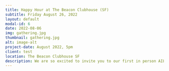 ```yaml
---
title: Happy Hour at The Beacon Clubhouse (SF)
subtitle: Friday August 26, 2022
layout: default
modal-id: 6
date: 2022-08-06
img: gathering.jpg
thumbnail: gathering.jpg
alt: image-alt
project-date: August 2022, 5pm
client: test
location: The Beacon Clubhouse SF
description: We are so excited to invite you to our first in person AILBA (Association of International Lawyers in the Bay Area) Happy Hour after the pandemic started. This event is co-sponsored by <a href="https://www.osborneclarke.com/" target="_blank">Osborne Clarke</a> and <a href="https://www.legal.io/" target="_blank">Legal.io</a>. Our AILBA Happy Hour is a great opportunity to meet international lawyers or lawyers with an interest in the international legal community. Drinks and snacks will be provided. Space is limited and attendance reserved only for the first 40 respondents. Names will be checked to enter the venue. Please <strong><a href="https://docs.google.com/forms/d/1SPHScD_y0MiFxfd71xHuDSBBYB1T-1fXXj4_eQhIpy4/viewform?edit_requested=true" target="_blank">RSVP here</a></strong>
---
```

